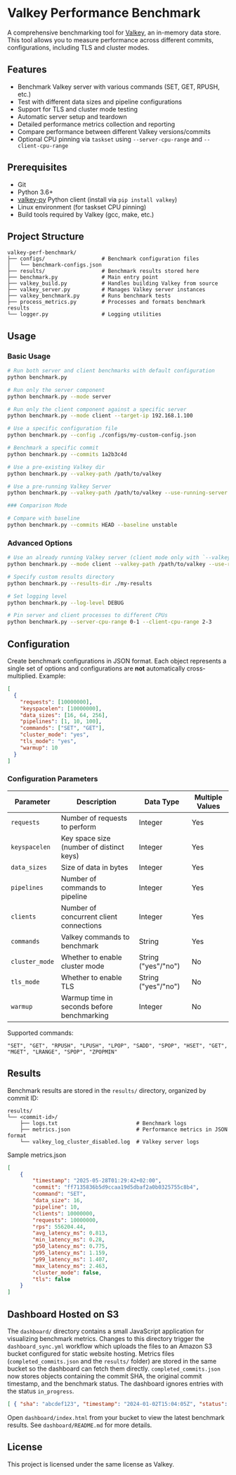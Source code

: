 # Valkey Performance Benchmark

A comprehensive benchmarking tool for [Valkey](https://github.com/valkey-io/valkey), an in-memory data store. This tool allows you to measure performance across different commits, configurations, including TLS and cluster modes.

## Features

- Benchmark Valkey server with various commands (SET, GET, RPUSH, etc.)
- Test with different data sizes and pipeline configurations
- Support for TLS and cluster mode testing
- Automatic server setup and teardown
- Detailed performance metrics collection and reporting
- Compare performance between different Valkey versions/commits
- Optional CPU pinning via `taskset` using `--server-cpu-range` and `--client-cpu-range`

## Prerequisites

- Git
- Python 3.6+
- [valkey-py](https://github.com/valkey-io/valkey-py) Python client (install via `pip install valkey`)
- Linux environment (for taskset CPU pinning)
- Build tools required by Valkey (gcc, make, etc.)

## Project Structure

```
valkey-perf-benchmark/
├── configs/                  # Benchmark configuration files
│   └── benchmark-configs.json
├── results/                  # Benchmark results stored here
├── benchmark.py              # Main entry point
├── valkey_build.py           # Handles building Valkey from source
├── valkey_server.py          # Manages Valkey server instances
├── valkey_benchmark.py       # Runs benchmark tests
├── process_metrics.py        # Processes and formats benchmark results
└── logger.py                 # Logging utilities
```

## Usage

### Basic Usage

```bash
# Run both server and client benchmarks with default configuration
python benchmark.py

# Run only the server component
python benchmark.py --mode server

# Run only the client component against a specific server
python benchmark.py --mode client --target-ip 192.168.1.100

# Use a specific configuration file
python benchmark.py --config ./configs/my-custom-config.json

# Benchmark a specific commit
python benchmark.py --commits 1a2b3c4d

# Use a pre-existing Valkey dir
python benchmark.py --valkey-path /path/to/valkey

# Use a pre-running Valkey Server
python benchmark.py --valkey-path /path/to/valkey --use-running-server

### Comparison Mode

# Compare with baseline
python benchmark.py --commits HEAD --baseline unstable
```

### Advanced Options

```bash
# Use an already running Valkey server (client mode only with `--valkey-path`)
python benchmark.py --mode client --valkey-path /path/to/valkey --use-running-server

# Specify custom results directory
python benchmark.py --results-dir ./my-results

# Set logging level
python benchmark.py --log-level DEBUG

# Pin server and client processes to different CPUs
python benchmark.py --server-cpu-range 0-1 --client-cpu-range 2-3
```

## Configuration

Create benchmark configurations in JSON format. Each object represents a single
set of options and configurations are **not** automatically cross-multiplied.
Example:

```json
[
  {
    "requests": [10000000],
    "keyspacelen": [10000000],
    "data_sizes": [16, 64, 256],
    "pipelines": [1, 10, 100],
    "commands": ["SET", "GET"],
    "cluster_mode": "yes",
    "tls_mode": "yes",
    "warmup": 10
  }
]
```

### Configuration Parameters

| Parameter | Description | Data Type | Multiple Values |
|-----------|-------------|-----------|----------------|
| `requests` | Number of requests to perform | Integer | Yes |
| `keyspacelen` | Key space size (number of distinct keys) | Integer | Yes |
| `data_sizes` | Size of data in bytes | Integer | Yes |
| `pipelines` | Number of commands to pipeline | Integer | Yes |
| `clients` | Number of concurrent client connections | Integer | Yes |
| `commands` | Valkey commands to benchmark | String | Yes |
| `cluster_mode` | Whether to enable cluster mode | String ("yes"/"no") | No |
| `tls_mode` | Whether to enable TLS | String ("yes"/"no") | No |
| `warmup` | Warmup time in seconds before benchmarking | Integer | No |

Supported commands:
```
"SET", "GET", "RPUSH", "LPUSH", "LPOP", "SADD", "SPOP", "HSET", "GET", "MGET", "LRANGE", "SPOP", "ZPOPMIN"
```

## Results

Benchmark results are stored in the `results/` directory, organized by commit ID:

```
results/
└── <commit-id>/
    ├── logs.txt                         # Benchmark logs
    ├── metrics.json                     # Performance metrics in JSON format
    └── valkey_log_cluster_disabled.log  # Valkey server logs
```

Sample metrics.json

```json
[
    {
        "timestamp": "2025-05-28T01:29:42+02:00",
        "commit": "ff7135836b5d9ccaa19d5dbaf2a0b0325755c8b4",
        "command": "SET",
        "data_size": 16,
        "pipeline": 10,
        "clients": 10000000,
        "requests": 10000000,
        "rps": 556204.44,
        "avg_latency_ms": 0.813,
        "min_latency_ms": 0.28,
        "p50_latency_ms": 0.775,
        "p95_latency_ms": 1.159,
        "p99_latency_ms": 1.407,
        "max_latency_ms": 2.463,
        "cluster_mode": false,
        "tls": false
    }
]
```

## Dashboard Hosted on S3

The `dashboard/` directory contains a small JavaScript application for visualizing
benchmark metrics. Changes to this directory trigger the `dashboard_sync.yml`
workflow which uploads the files to an Amazon S3 bucket configured for static
website hosting. Metrics files (`completed_commits.json` and the `results/`
folder) are stored in the same bucket so the dashboard can fetch them directly.
`completed_commits.json` now stores objects containing the commit SHA, the
original commit timestamp, and the benchmark status. The dashboard ignores
entries with the status `in_progress`.

```json
[ { "sha": "abcdef123", "timestamp": "2024-01-02T15:04:05Z", "status": "complete" } ]
```

Open `dashboard/index.html` from your bucket to view the latest benchmark
results. See `dashboard/README.md` for more details.
## License

This project is licensed under the same license as Valkey.
